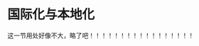 国际化与本地化
===================================================================================
这一节用处好像不大，略了吧！！！！！！！！！！！！！！！！！